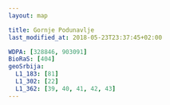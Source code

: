 ```yaml
---
layout: map

title: Gornje Podunavlje
last_modified_at: 2018-05-23T23:37:45+02:00

WDPA: [328846, 903091]
BioRaS: [404]
geoSrbija:
  L1_183: [81]
  L1_302: [22]
  L1_362: [39, 40, 41, 42, 43]
---
```

